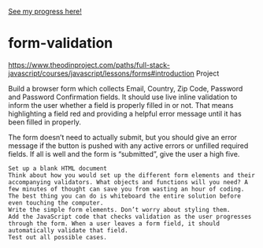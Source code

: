 [See my progress here!](https://TYLPHE.github.io/form-validation/)

# form-validation
https://www.theodinproject.com/paths/full-stack-javascript/courses/javascript/lessons/forms#introduction
Project

Build a browser form which collects Email, Country, Zip Code, Password and Password Confirmation fields. It should use live inline validation to inform the user whether a field is properly filled in or not. That means highlighting a field red and providing a helpful error message until it has been filled in properly.

The form doesn’t need to actually submit, but you should give an error message if the button is pushed with any active errors or unfilled required fields. If all is well and the form is “submitted”, give the user a high five.

    Set up a blank HTML document
    Think about how you would set up the different form elements and their accompanying validators. What objects and functions will you need? A few minutes of thought can save you from wasting an hour of coding. The best thing you can do is whiteboard the entire solution before even touching the computer.
    Write the simple form elements. Don’t worry about styling them.
    Add the JavaScript code that checks validation as the user progresses through the form. When a user leaves a form field, it should automatically validate that field.
    Test out all possible cases.
